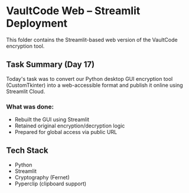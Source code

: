 #  VaultCode Web – Streamlit Deployment

This folder contains the Streamlit-based web version of the VaultCode encryption tool.

##  Task Summary (Day 17)
Today's task was to convert our Python desktop GUI encryption tool (CustomTkinter) into a web-accessible format and publish it online using Streamlit Cloud.

###  What was done:

- Rebuilt the GUI using Streamlit
- Retained original encryption/decryption logic
- Prepared for global access via public URL

##  Tech Stack
- Python
- Streamlit
- Cryptography (Fernet)
- Pyperclip (clipboard support)

